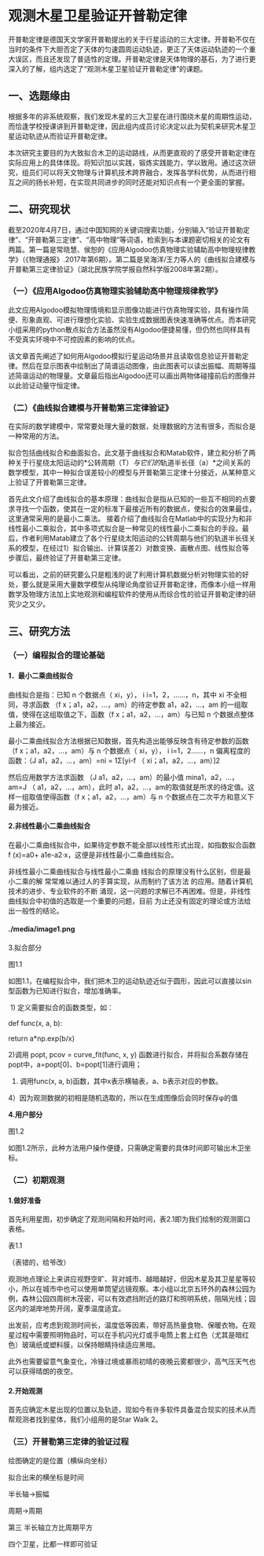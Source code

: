 观测木星卫星验证开普勒定律
==========================

开普勒定律是德国天文学家开普勒提出的关于行星运动的三大定律。开普勒不仅在当时的条件下大胆否定了天体的匀速圆周运动轨迹，更正了天体运动轨迹的一个重大误区，而且还发现了普适性的定理。开普勒定律是天体物理的基石，为了进行更深入的了解，组内选定了“观测木星卫星验证开普勒定律”的课题。

一、选题缘由
------------

根据多年的非系统观察，我们发现木星的三大卫星在进行围绕木星的周期性运动，而恰逢学校授课讲到开普勒定律，因此组内成员讨论决定以此为契机来研究木星卫星运动轨迹从而验证开普勒定律。

本次研究主要目的为大致拟合木卫的运动路线，从而更直观的了感受开普勒定律在实际应用上的具体体现。将知识加以实践，锻炼实践能力，学以致用。通过这次研究，组员们可以将天文物理与计算机技术跨界融合，发挥各学科优势，从而进行相互之间的扬长补短，在实现共同进步的同时还能对知识点有一个更全面的掌握。

二、研究现状
------------

截至2020年4月7日，通过中国知网的关键词搜索功能，分别输入“验证开普勒定律”、“开普勒第三定律”、“高中物理”等词语，检索到与本课题密切相关的论文有两篇。第一篇是常晓慧、侯恕的《应用Algodoo仿真物理实验辅助高中物理规律教学》（《物理通报》.2017年第6期）。第二篇是吴海洋/王力等人的《曲线拟合建模与开普勒第三定律验证》（湖北民族学院学报自然科学版2008年第2期）。

### （一）《应用Algodoo仿真物理实验辅助高中物理规律教学》

此文应用Algodoo模拟物理情境和显示图像功能进行仿真物理实验，具有操作简便、形象直观、可进行理想化实验、实验生成数据图表快速准确等优点。而本研究小组采用的python散点拟合方法虽然没有Algodoo便捷易懂，但仍然也同样具有不受真实环境中不可控因素的影响的优点。

该文章首先阐述了如何用Algodoo模拟行星运动场景并且读取信息验证开普勒定律。然后在显示图表中绘制出了简谱运动图像，由此图表可以读出振幅、周期等描述简谐运动的物理量。文章最后指出Algodoo还可以画出两物体碰撞前后的图像并以此验证动量守恒定律。

### （二）《曲线拟合建模与开普勒第三定律验证》

在实际的数学建模中，常常要处理大量的数据，处理数据的方法有很多，而拟合是一种常用的方法。

拟合包括曲线拟合和曲面拟合。此文基于曲线拟合和Matab软件，建立和分析了两种关于行星绕太阳运动的*公转周期（T）*与它们的*轨道半长径（a）*之间关系的数学模型，其中一种拟合误差较小的模型与开普勒第三定律十分接近，从某种意义上验证了开普勒第三定律。

首先此文介绍了曲线拟合的基本原理：曲线拟合是指从已知的一些互不相同的点要求寻找一个函数，使其在一定的标准下最接近所有的数据点，使拟合的效果最佳，这里通常采用的是最小二乘法。 接着介绍了曲线拟合在Matlab中的实现分为和非线性最小二乘拟合，其中多项式拟合是一种常见的线性最小二乘拟合的手段。最后，作者利用Matab建立了各个行星绕太阳运动的公转周期与他们的轨道半长径关系的模型，在经过1）拟合输出、计算误差2）对数变换、画散点图、线性拟合等步骤后，最终验证了开普勒第三定律。

可以看出，之前的研究要么只是粗浅的说了利用计算机数据分析对物理实验的好处，要么就是采用大量数学模型从纯理论角度验证开普勒定律，而像本小组一样用数学及物理方法加上实地观测和编程软件的使用从而综合性的验证开普勒定律的研究少之又少。

三、研究方法
------------

### （一）编程拟合的理论基础

#### 1．最小二乘曲线拟合

曲线拟合是指：已知 n 个数据点（ xi，y）， i i=1，2，……，n，其中 xi
不全相同，寻求函数 （f x；a1，a2，…，am）的待定参数 a1，a2，…，am
的一组取值，使得在这组取值之下，函数（f x；a1，a2，…，am）与已知 n
个数据点整体上最为接近。

最小二乘曲线拟合方法根据已知数据，首先构造出能够反映含有待定参数的函数 （f
x；a1，a2，…，am）与 n 个数据点（ xi，y）， i i=1，2……，n 偏离程度的函数：（J
a1，a2，…，am）=ni = 1Σ[yi-f （ xi；a1，a2，…，am）]2

然后应用数学方法求函数 （J a1，a2，…，am）的最小值 mina1，a2，…，am=J （
a1，a2，…，am），此时
a1，a2，…，am的取值就是所求的待定值。这样一组取值使得函数（f
x；a1，a2，…，am）与 n 个数据点在二次平方和意义下最为接近。

#### 2.非线性最小二乘曲线拟合

在最小二乘曲线拟合中，如果待定参数不能全部以线性形式出现，如指数拟合函数 f
(x)=a0+ a1e-a2·x，这便是非线性最小二乘曲线拟合。

非线性最小二乘曲线拟合与线性最小二乘曲
线拟合的原理没有什么区别，但是最小二乘的解
常常难以通过人的手算实现，从而制约了该方法
的应用。随着计算机技术的进步、专业软件的不断
涌现，这一问题的求解已不再困难。但是，非线性曲线拟合中初值的选取是一个重要的问题，目前
为止还没有固定的理论或方法给出一般性的结论。

#### ./media/image1.png

3.拟合部分

图1.1

如图1.1，在编程拟合中，我们把木卫的运动轨迹近似于圆形，因此可以直接以sin型函数为已知进行拟合，增加准确率。

 1) 定义需要拟合的函数类型，如：

def func(x, a, b):

return a\*np.exp(b/x)

2)调用 popt, pcov = curve_fit(func, x, y)
函数进行拟合，并将拟合系数存储在popt中，a=popt[0]、b=popt[1]进行调用；

1.  调用func(x, a, b)函数，其中x表示横轴表，a、b表示对应的参数。

4）因为观测数据的初相是随机选取的，所以在生成图像后会同时保存φ的值

**4.用户部分**

图1.2

如图1.2所示，此种方法用户操作便捷，只需确定需要的具体时间即可输出木卫坐标。

### （二）初期观测

#### 1.做好准备

首先利用星图，初步确定了观测间隔和开始时间，表2.1即为我们绘制的观测窗口表格。

表1.1

（表错的，给爷改）

观测地点理论上来讲应视野空旷、背对城市、越暗越好，但因木星及其卫星星等较小，所以在城市中也可以使用单筒望远镜观察。本小组以北京五环外的森林公园为例，森林公园四周树木茂密，可以有效遮挡附近的路灯和照明系统，阻隔光线；园区内的湖岸地势开阔，夏季温度适宜。

出发前，应考虑到观测时间长，温度低等因素，带好高热量食物、保暖衣物。在观星过程中需要照明物品时，可以在手机闪光灯或手电筒上套上红色（尤其是暗红色）玻璃纸或塑料膜，以保持眼睛持续适应黑暗。

此外也需要留意气象变化，冷锋过境或暴雨初晴的夜晚云雾都很少，高气压天气也可以获得晴朗的夜空。

#### 2.开始观测

首先应确定木星出现的位置以及轨迹，现如今有许多软件具备混合现实的技术从而帮观测者找到星体，我们小组用的是Star
Walk 2。

### （三）开普勒第三定律的验证过程

绘图确定的是位置（横纵向坐标）

拟合出来的横坐标是时间

半长轴→振幅

周期→周期

第三 半长轴立方比周期平方

四个卫星，比都一样即可验证
